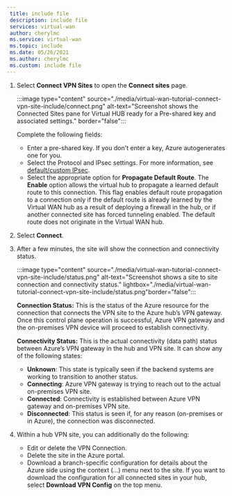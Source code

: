 ```yaml
---
 title: include file
 description: include file
 services: virtual-wan
 author: cherylmc
 ms.service: virtual-wan
 ms.topic: include
 ms.date: 05/26/2021
 ms.author: cherylmc
 ms.custom: include file
---
```

1. Select **Connect VPN Sites** to open the **Connect sites** page.

   :::image type="content" source="./media/virtual-wan-tutorial-connect-vpn-site-include/connect.png" alt-text="Screenshot shows the Connected Sites pane for Virtual HUB ready for a Pre-shared key and associated settings." border="false":::

   Complete the following fields:

   * Enter a pre-shared key. If you don't enter a key, Azure autogenerates one for you.
   * Select the Protocol and IPsec settings. For more information, see [default/custom IPsec](../articles/virtual-wan/virtual-wan-ipsec.md).
   * Select the appropriate option for **Propagate Default Route**. The **Enable** option allows the virtual hub to propagate a learned default route to this connection. This flag enables default route propagation to a connection only if the default route is already learned by the Virtual WAN hub as a result of deploying a firewall in the hub, or if another connected site has forced tunneling enabled. The default route does not originate in the Virtual WAN hub.

2. Select **Connect**.
3. After a few minutes, the site will show the connection and connectivity status.

   :::image type="content" source="./media/virtual-wan-tutorial-connect-vpn-site-include/status.png" alt-text="Screenshot shows a site to site connection and connectivity status." lightbox="./media/virtual-wan-tutorial-connect-vpn-site-include/status.png"border="false":::

   **Connection Status:** This is the status of the Azure resource for the connection that connects the VPN site to the Azure hub’s VPN gateway. Once this control plane operation is successful, Azure VPN gateway and the on-premises VPN device will proceed to establish connectivity.

   **Connectivity Status:** This is the actual connectivity (data path) status between Azure’s VPN gateway in the hub and VPN site. It can show any of the following states:

    * **Unknown**: This state is typically seen if the backend systems are working to transition to another status.
    * **Connecting**: Azure VPN gateway is trying to reach out to the actual on-premises VPN site.
    * **Connected**: Connectivity is established between Azure VPN gateway and on-premises VPN site.
    * **Disconnected**: This status is seen if, for any reason (on-premises or in Azure), the connection was disconnected.
4. Within a hub VPN site, you can additionally do the following: 

   * Edit or delete the VPN Connection.
   * Delete the site in the Azure portal.
   * Download a branch-specific configuration for details about the Azure side using the context (…) menu next to the site. If you want to download the configuration for all connected sites in your hub, select **Download VPN Config** on the top menu.

